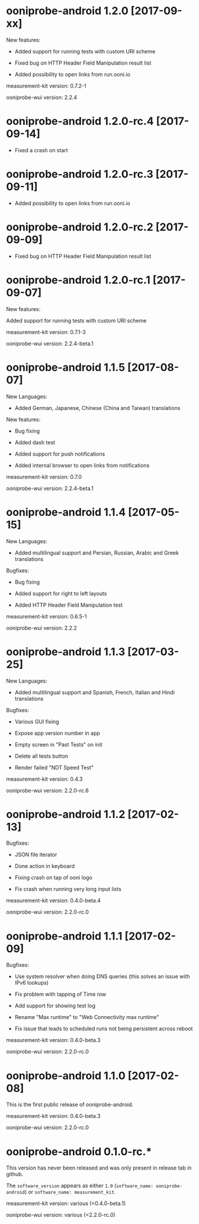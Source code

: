 # ooniprobe-android 1.2.0 [2017-09-xx]

New features:

* Added support for running tests with custom URI scheme

* Fixed bug on HTTP Header Field Manipulation result list

* Added possibility to open links from run.ooni.io

measurement-kit version: 0.7.2-1

ooniprobe-wui version: 2.2.4

# ooniprobe-android 1.2.0-rc.4 [2017-09-14]

* Fixed a crash on start

# ooniprobe-android 1.2.0-rc.3 [2017-09-11]

* Added possibility to open links from run.ooni.io

# ooniprobe-android 1.2.0-rc.2 [2017-09-09]

* Fixed bug on HTTP Header Field Manipulation result list

# ooniprobe-android 1.2.0-rc.1 [2017-09-07]

New features:

Added support for running tests with custom URI scheme

measurement-kit version: 0.7.1-3

ooniprobe-wui version: 2.2.4-beta.1

# ooniprobe-android 1.1.5 [2017-08-07]

New Languages:

* Added German, Japanese, Chinese (China and Taiwan) translations

New features:

* Bug fixing

* Added dash test

* Added support for push notifications

* Added internal browser to open links from notifications

measurement-kit version: 0.7.0

ooniprobe-wui version: 2.2.4-beta.1

# ooniprobe-android 1.1.4 [2017-05-15]

New Languages:

* Added multilingual support and Persian, Russian, Arabic and Greek translations

Bugfixes:

* Bug fixing

* Added support for right to left layouts

* Added HTTP Header Field Manipulation test            

measurement-kit version: 0.6.5-1

ooniprobe-wui version: 2.2.2

# ooniprobe-android 1.1.3 [2017-03-25]

New Languages:

* Added multilingual support and Spanish, French, Italian and Hindi translations

Bugfixes:

* Various GUI fixing

* Expose app version number in app

* Empty screen in "Past Tests" on init

* Delete all tests button

* Render failed "NDT Speed Test"

measurement-kit version: 0.4.3

ooniprobe-wui version: 2.2.0-rc.6

# ooniprobe-android 1.1.2 [2017-02-13]

Bugfixes:

* JSON file iterator

* Done action in keyboard

* Fixing crash on tap of ooni logo

* Fix crash when running very long input lists

measurement-kit version: 0.4.0-beta.4

ooniprobe-wui version: 2.2.0-rc.0

# ooniprobe-android 1.1.1 [2017-02-09]

Bugfixes:

* Use system resolver when doing DNS queries (this solves an issue with IPv6 lookups)

* Fix problem with tapping of Time row

* Add support for showing test log

* Rename "Max runtime" to "Web Connectivity max runtime"

* Fix issue that leads to scheduled runs not being persistent across reboot

measurement-kit version: 0.4.0-beta.3

ooniprobe-wui version: 2.2.0-rc.0

# ooniprobe-android 1.1.0 [2017-02-08]

This is the first public release of ooniprobe-android.

measurement-kit version: 0.4.0-beta.3

ooniprobe-wui version: 2.2.0-rc.0

# ooniprobe-android 0.1.0-rc.*

This version has never been released and was only present in release tab in github.

The `software_version` appears as either `1.0` (`software_name: ooniprobe-android`) or `software_name: measurement_kit`.

measurement-kit version: various (<0.4.0-beta.1)

ooniprobe-wui version: various (<2.2.0-rc.0)
